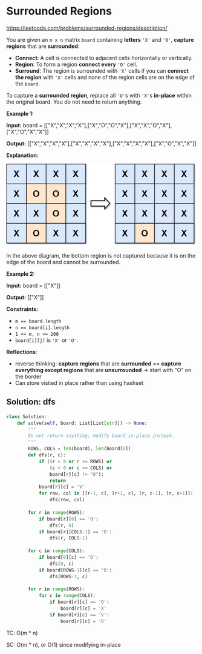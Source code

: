 # Surrounded Regions

https://leetcode.com/problems/surrounded-regions/description/

You are given an `m x n` matrix `board` containing **letters** `'X'` and `'O'`, **capture regions** that are **surrounded**:

- **Connect**: A cell is connected to adjacent cells horizontally or vertically.
- **Region**: To form a region **connect every** `'O'` cell.
- **Surround**: The region is surrounded with `'X'` cells if you can **connect the region** with `'X'` cells and none of the region cells are on the edge of the `board`.

To capture a **surrounded region**, replace all `'O'`s with `'X'`s **in-place** within the original board. You do not need to return anything.

 

**Example 1:**

**Input:** board = [["X","X","X","X"],["X","O","O","X"],["X","X","O","X"],["X","O","X","X"]]

**Output:** [["X","X","X","X"],["X","X","X","X"],["X","X","X","X"],["X","O","X","X"]]

**Explanation:**

![img](./assets/xogrid.jpg)

In the above diagram, the bottom region is not captured because it is on the edge of the board and cannot be surrounded.

**Example 2:**

**Input:** board = [["X"]]

**Output:** [["X"]]

 

**Constraints:**

- `m == board.length`
- `n == board[i].length`
- `1 <= m, n <= 200`
- `board[i][j]` is `'X'` or `'O'`.



**Reflections**:

- reverse thinking: **capture regions** that are **surrounded** == **capture everything except regions** that are **unsurrounded** -> start with "O" on the border
- Can store visited in place rather than using hashset 



## Solution: dfs

```python
class Solution:
    def solve(self, board: List[List[str]]) -> None:
        """
        Do not return anything, modify board in-place instead.
        """
        ROWS, COLS = len(board), len(board[0])
        def dfs(r, c):
            if ((r < 0 or r >= ROWS) or
                (c < 0 or c >= COLS) or 
                board[r][c] != "O"):
                return
            board[r][c] = 'V'
            for row, col in [[r-1, c], [r+1, c], [r, c-1], [r, c+1]]:
                dfs(row, col)
        
        for r in range(ROWS):
            if board[r][0] == 'O':
                dfs(r, 0)
            if board[r][COLS-1] == 'O':
                dfs(r, COLS-1)
        
        for c in range(COLS):
            if board[0][c] == 'O':
                dfs(0, c)
            if board[ROWS-1][c] == 'O':
                dfs(ROWS-1, c)
        
        for r in range(ROWS):
            for c in range(COLS):
                if board[r][c] == 'O':
                    board[r][c] = 'X'
                if board[r][c] == 'V':
                    board[r][c] = 'O'
```

TC: O(m * n)

SC: O(m * n), or O(1) since modifying in-place